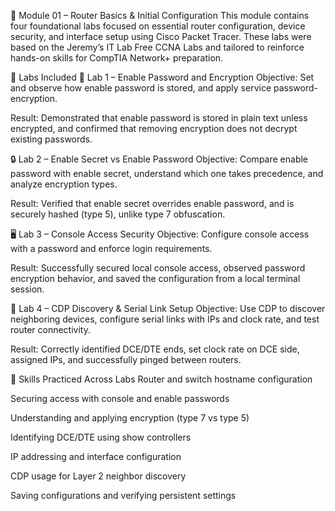 📘 Module 01 – Router Basics & Initial Configuration
This module contains four foundational labs focused on essential router configuration, device security, and interface setup using Cisco Packet Tracer. These labs were based on the Jeremy’s IT Lab Free CCNA Labs and tailored to reinforce hands-on skills for CompTIA Network+ preparation.

🧪 Labs Included
🔐 Lab 1 – Enable Password and Encryption
Objective: Set and observe how enable password is stored, and apply service password-encryption.

Result: Demonstrated that enable password is stored in plain text unless encrypted, and confirmed that removing encryption does not decrypt existing passwords.

🔒 Lab 2 – Enable Secret vs Enable Password
Objective: Compare enable password with enable secret, understand which one takes precedence, and analyze encryption types.

Result: Verified that enable secret overrides enable password, and is securely hashed (type 5), unlike type 7 obfuscation.

🖥️ Lab 3 – Console Access Security
Objective: Configure console access with a password and enforce login requirements.

Result: Successfully secured local console access, observed password encryption behavior, and saved the configuration from a local terminal session.

🔌 Lab 4 – CDP Discovery & Serial Link Setup
Objective: Use CDP to discover neighboring devices, configure serial links with IPs and clock rate, and test router connectivity.

Result: Correctly identified DCE/DTE ends, set clock rate on DCE side, assigned IPs, and successfully pinged between routers.

🔧 Skills Practiced Across Labs
Router and switch hostname configuration

Securing access with console and enable passwords

Understanding and applying encryption (type 7 vs type 5)

Identifying DCE/DTE using show controllers

IP addressing and interface configuration

CDP usage for Layer 2 neighbor discovery

Saving configurations and verifying persistent settings
